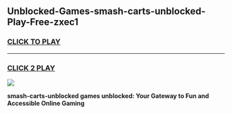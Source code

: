 
## Unblocked-Games-smash-carts-unblocked-Play-Free-zxec1
<h3>
<a href="https://premium76.site?title=smash-carts-unblocked&ref=12A">CLICK TO PLAY</a></h3>
<hr>

<h3>
<a href="https://premium76.site?title=smash-carts-unblocked&ref=12A">CLICK 2 PLAY</a>
  
</h3>

<a href="https://premium76.site?title=smash-carts-unblocked&ref=12A"><img src="https://clearcache.store/games.png"></a>


**smash-carts-unblocked games unblocked: Your Gateway to Fun and Accessible Online Gaming**
